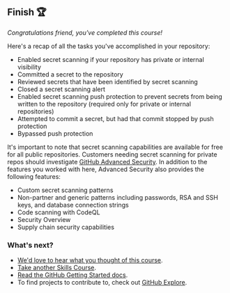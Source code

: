 ## Finish 🏆

_Congratulations friend, you've completed this course!_ 

Here's a recap of all the tasks you've accomplished in your repository:

- Enabled secret scanning if your repository has private or internal visibility
- Committed a secret to the repository
- Reviewed secrets that have been identified by secret scanning
- Closed a secret scanning alert
- Enabled secret scanning push protection to prevent secrets from being written to the repository (required only for private or internal repositories)
- Attempted to commit a secret, but had that commit stopped by push protection
- Bypassed push protection

It's important to note that secret scanning capabilities are available for free for all public repositories. Customers needing secret scanning for private repos should investigate [GitHub Advanced Security](https://docs.github.com/en/enterprise-cloud@latest/get-started/learning-about-github/about-github-advanced-security). In addition to the features you worked with here, Advanced Security also provides the following features:

-  Custom secret scanning patterns
-  Non-partner and generic patterns including passwords, RSA and SSH keys, and database connection strings
-  Code scanning with CodeQL
-  Security Overview
-  Supply chain security capabilities

### What's next?

- [We'd love to hear what you thought of this course](TBD-feedback-link).
- [Take another Skills Course](https://github.com/skills).
- [Read the GitHub Getting Started docs](https://docs.github.com/en/get-started).
- To find projects to contribute to, check out [GitHub Explore](https://github.com/explore).

